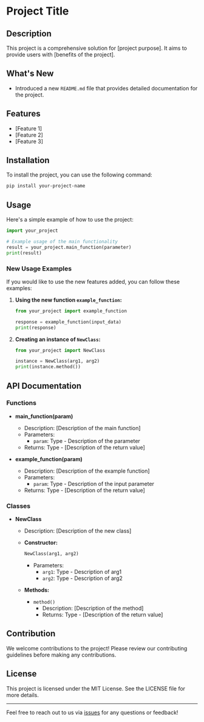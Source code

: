 # Project Title

## Description
This project is a comprehensive solution for [project purpose]. It aims to provide users with [benefits of the project]. 

## What's New
- Introduced a new `README.md` file that provides detailed documentation for the project.

## Features
- [Feature 1]
- [Feature 2]
- [Feature 3]

## Installation
To install the project, you can use the following command:

```bash
pip install your-project-name
```

## Usage
Here's a simple example of how to use the project:

```python
import your_project

# Example usage of the main functionality
result = your_project.main_function(parameter)
print(result)
```

### New Usage Examples
If you would like to use the new features added, you can follow these examples:

1. **Using the new function `example_function`:**
   
   ```python
   from your_project import example_function

   response = example_function(input_data)
   print(response)
   ```

2. **Creating an instance of `NewClass`:**

   ```python
   from your_project import NewClass

   instance = NewClass(arg1, arg2)
   print(instance.method())
   ```

## API Documentation
### Functions

- **main_function(param)**
  - Description: [Description of the main function]
  - Parameters:
    - `param`: Type - Description of the parameter
  - Returns: Type - [Description of the return value]

- **example_function(param)**
  - Description: [Description of the example function]
  - Parameters:
    - `param`: Type - Description of the input parameter
  - Returns: Type - [Description of the return value]

### Classes

- **NewClass**
  - Description: [Description of the new class]
  - **Constructor:**
    ```python
    NewClass(arg1, arg2)
    ```
    - Parameters:
      - `arg1`: Type - Description of arg1
      - `arg2`: Type - Description of arg2

  - **Methods:**
    - `method()`
      - Description: [Description of the method]
      - Returns: Type - [Description of the return value]

## Contribution
We welcome contributions to the project! Please review our contributing guidelines before making any contributions.

## License
This project is licensed under the MIT License. See the LICENSE file for more details.

---

Feel free to reach out to us via [issues](https://github.com/your/repo/issues) for any questions or feedback!